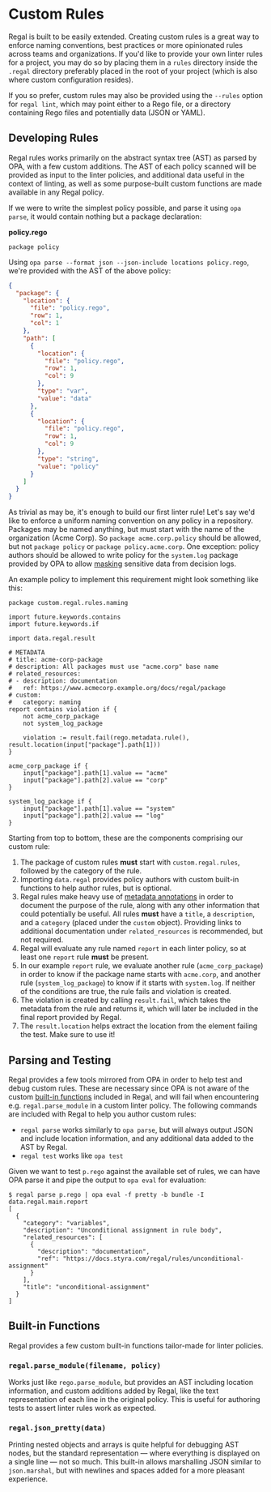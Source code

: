 # Custom Rules

Regal is built to be easily extended. Creating custom rules is a great way to enforce naming conventions, best practices
or more opinionated rules across teams and organizations. If you'd like to provide your own linter rules for a project,
you may do so by placing them in a `rules` directory inside the `.regal` directory preferably placed in the root of your
project (which is also where custom configuration resides).

If you so prefer, custom rules may also be provided using the `--rules` option for `regal lint`, which may point either
to a Rego file, or a directory containing Rego files and potentially data (JSON or YAML).

## Developing Rules

Regal rules works primarily on the abstract syntax tree (AST) as parsed by OPA, with a few custom additions. The AST of
each policy scanned will be provided as input to the linter policies, and additional data useful in the context of
linting, as well as some purpose-built custom functions are made available in any Regal policy.

If we were to write the simplest policy possible, and parse it using `opa parse`, it would contain nothing but a package
declaration:

**policy.rego**
```rego
package policy
```

Using `opa parse --format json --json-include locations policy.rego`, we're provided with the AST of the above policy:

```json
{
  "package": {
    "location": {
      "file": "policy.rego",
      "row": 1,
      "col": 1
    },
    "path": [
      {
        "location": {
          "file": "policy.rego",
          "row": 1,
          "col": 9
        },
        "type": "var",
        "value": "data"
      },
      {
        "location": {
          "file": "policy.rego",
          "row": 1,
          "col": 9
        },
        "type": "string",
        "value": "policy"
      }
    ]
  }
}
```

As trivial as may be, it's enough to build our first linter rule! Let's say we'd like to enforce a uniform naming
convention on any policy in a repository. Packages may be named anything, but must start with the name of the
organization (Acme Corp). So `package acme.corp.policy` should be allowed, but not `package policy` or
`package policy.acme.corp`. One exception: policy authors should be allowed to write policy for the `system.log` package
provided by OPA to allow
[masking](https://www.openpolicyagent.org/docs/latest/management-decision-logs/#masking-sensitive-data) sensitive data
from decision logs.

An example policy to implement this requirement might look something like this:

```rego
package custom.regal.rules.naming

import future.keywords.contains
import future.keywords.if

import data.regal.result

# METADATA
# title: acme-corp-package
# description: All packages must use "acme.corp" base name
# related_resources:
# - description: documentation
#   ref: https://www.acmecorp.example.org/docs/regal/package
# custom:
#   category: naming
report contains violation if {
	not acme_corp_package
	not system_log_package

	violation := result.fail(rego.metadata.rule(), result.location(input["package"].path[1]))
}

acme_corp_package if {
	input["package"].path[1].value == "acme"
	input["package"].path[2].value == "corp"
}

system_log_package if {
	input["package"].path[1].value == "system"
	input["package"].path[2].value == "log"
}
```

Starting from top to bottom, these are the components comprising our custom rule:

1. The package of custom rules **must** start with `custom.regal.rules`, followed by the category of the rule.
2. Importing `data.regal` provides policy authors with custom built-in functions to help author rules, but is optional.
3. Regal rules make heavy use of [metadata annotations](https://www.openpolicyagent.org/docs/latest/annotations/) in
   order to document the purpose of the rule, along with any other information that could potentially be useful.
   All rules **must** have a `title`, a `description`, and a `category` (placed under the `custom` object). Providing
   links to additional documentation under `related_resources` is recommended, but not required.
4. Regal will evaluate any rule named `report` in each linter policy, so at least one `report` rule **must** be present.
5. In our example `report` rule, we evaluate another rule (`acme_corp_package`) in order to know if the package name
   starts with `acme.corp`, and another rule (`system_log_package`) to know if it starts with `system.log`. If neither
   of the conditions are true, the rule fails and violation is created.
6. The violation is created by calling `result.fail`, which takes the metadata from the rule and returns it, which will
   later be included in the final report provided by Regal.
7. The `result.location` helps extract the location from the element failing the test. Make sure to use it!

## Parsing and Testing

Regal provides a few tools mirrored from OPA in order to help test and debug custom rules. These are necessary since OPA
is not aware of the custom [built-in functions](#built-in-functions) included in Regal, and will fail when encountering
e.g. `regal.parse_module` in a custom linter policy. The following commands are included with Regal to help you author
custom rules:

- `regal parse` works similarly to `opa parse`, but will always output JSON and include location information, and any
  additional data added to the AST by Regal.
- `regal test` works like `opa test`

Given we want to test `p.rego` against the available set of rules, we can have OPA parse it and pipe the output
to `opa eval` for evaluation:

```shell
$ regal parse p.rego | opa eval -f pretty -b bundle -I data.regal.main.report
[
  {
    "category": "variables",
    "description": "Unconditional assignment in rule body",
    "related_resources": [
      {
        "description": "documentation",
        "ref": "https://docs.styra.com/regal/rules/unconditional-assignment"
      }
    ],
    "title": "unconditional-assignment"
  }
]
```

## Built-in Functions

Regal provides a few custom built-in functions tailor-made for linter policies.

### `regal.parse_module(filename, policy)`

Works just like `rego.parse_module`, but provides an AST including location information, and custom additions added
by Regal, like the text representation of each line in the original policy. This is useful for authoring tests to assert
linter rules work as expected.

### `regal.json_pretty(data)`

Printing nested objects and arrays is quite helpful for debugging AST nodes, but the standard representation — where
everything is displayed on a single line — not so much. This built-in allows marshalling JSON similar to `json.marshal`,
but with newlines and spaces added for a more pleasant experience.
